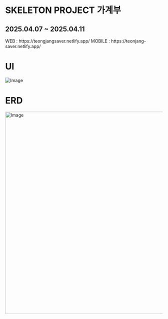 # SKELETON PROJECT 가계부
<h2>2025.04.07 ~ 2025.04.11</h2>
WEB : https://teongjangsaver.netlify.app/
MOBILE : https://teonjang-saver.netlify.app/

# UI
![Image](https://github.com/user-attachments/assets/3106a8b7-c9fd-420e-9c99-accd6860966c)

# ERD
<img width="647" alt="Image" src="https://github.com/user-attachments/assets/3eb6b5e3-8ecf-4b59-a402-82c2d995efcb" />
